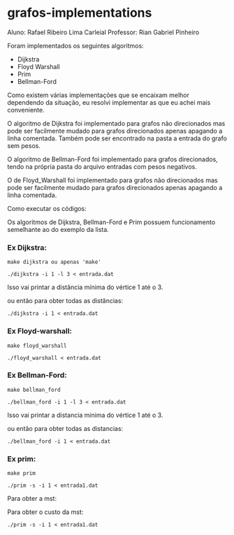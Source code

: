   # grafos-implementations
  
  
  Aluno: Rafael Ribeiro Lima Carleial
  Professor: Rian Gabriel Pinheiro
  
  
  Foram implementados os seguintes algoritmos:

  - Dijkstra
  - Floyd Warshall
  - Prim
  - Bellman-Ford

  Como existem várias implementações que se encaixam melhor dependendo da situação, eu resolvi implementar as que eu achei mais conveniente.

  O algoritmo de Dijkstra foi implementado para grafos não direcionados mas pode ser facilmente mudado para grafos direcionados apenas apagando a linha comentada. Também pode ser encontrado na pasta a entrada do grafo sem pesos.

  O algoritmo de Bellman-Ford foi implementado para grafos direcionados, tendo na própria pasta do arquivo entradas com pesos negativos.

  O de Floyd_Warshall foi implementado para grafos não direcionados mas pode ser facilmente mudado para grafos direcionados apenas apagando a linha comentada.

  Como executar os códigos:

  Os algoritmos de Dijkstra, Bellman-Ford e Prim possuem funcionamento semelhante ao do exemplo da lista.
  
  
  

### Ex Dijkstra:


```
make dijkstra ou apenas 'make'
```
```
./dijkstra -i 1 -l 3 < entrada.dat
```
  Isso vai printar a distância mínima do vértice 1 até o 3.



  ou então para obter todas as distâncias:

```
./dijkstra -i 1 < entrada.dat
```


### Ex Floyd-warshall:


```
make floyd_warshall
```
```
./floyd_warshall < entrada.dat
```


### Ex Bellman-Ford:


```
make bellman_ford
```
```
./bellman_ford -i 1 -l 3 < entrada.dat
```
  Isso vai printar a distancia minima do vértice 1 até o 3.


  ou então para obter todas as distancias:

```
./bellman_ford -i 1 < entrada.dat
```



### Ex prim:


  
```
make prim
```
```
./prim -s -i 1 < entrada1.dat
```
  Para obter a mst:


  Para obter o custo da mst:
```
./prim -s -i 1 < entrada1.dat
```

